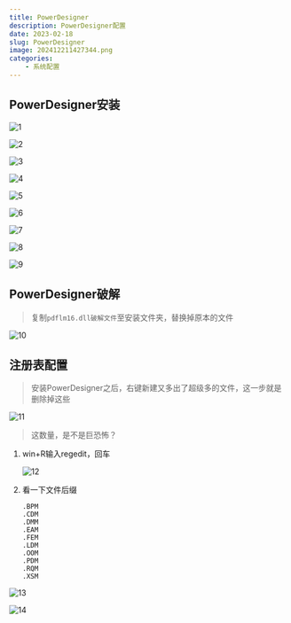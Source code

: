```yaml
---
title: PowerDesigner
description: PowerDesigner配置
date: 2023-02-18
slug: PowerDesigner
image: 202412211427344.png
categories:
    - 系统配置
---
```

## PowerDesigner安装

![1](https://raw.githubusercontent.com/IsUnderAchiever/markdown-img/master/PicGo01/202301202032386.png)

![2](https://raw.githubusercontent.com/IsUnderAchiever/markdown-img/master/PicGo01/202301202032397.png)

![3](https://raw.githubusercontent.com/IsUnderAchiever/markdown-img/master/PicGo01/202301202032595.png)

![4](https://raw.githubusercontent.com/IsUnderAchiever/markdown-img/master/PicGo01/202301202032030.png)

![5](https://raw.githubusercontent.com/IsUnderAchiever/markdown-img/master/PicGo01/202301202032733.png)

![6](https://raw.githubusercontent.com/IsUnderAchiever/markdown-img/master/PicGo01/202301202033572.png)

![7](https://raw.githubusercontent.com/IsUnderAchiever/markdown-img/master/PicGo01/202301202033116.png)

![8](https://raw.githubusercontent.com/IsUnderAchiever/markdown-img/master/PicGo01/202301202033576.png)

![9](https://raw.githubusercontent.com/IsUnderAchiever/markdown-img/master/PicGo01/202301202033855.png)

## PowerDesigner破解
> 复制`pdflm16.dll破解文件`至安装文件夹，替换掉原本的文件

![10](https://raw.githubusercontent.com/IsUnderAchiever/markdown-img/master/PicGo01/202301202033838.png)

## 注册表配置
> 安装PowerDesigner之后，右键新建又多出了超级多的文件，这一步就是删除掉这些

![11](https://raw.githubusercontent.com/IsUnderAchiever/markdown-img/master/PicGo01/202301202033294.png)

> 这数量，是不是巨恐怖？
1. win+R输入regedit，回车

   ![12](https://raw.githubusercontent.com/IsUnderAchiever/markdown-img/master/PicGo01/202301202033306.png)

2. 看一下文件后缀
   ```
   .BPM
   .CDM
   .DMM
   .EAM
   .FEM
   .LDM
   .OOM
   .PDM
   .RQM
   .XSM
   ```

![13](https://raw.githubusercontent.com/IsUnderAchiever/markdown-img/master/PicGo01/202301202033380.png)

![14](https://raw.githubusercontent.com/IsUnderAchiever/markdown-img/master/PicGo01/202301202033196.png)
